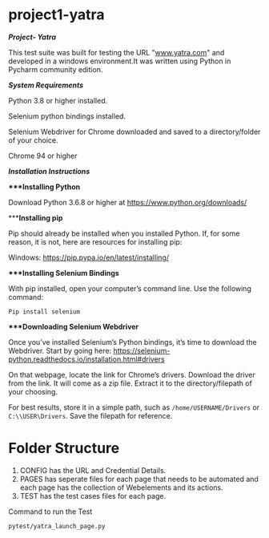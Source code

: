 # project1-yatra
<b><I>Project- Yatra</I></b>

This test suite was built for testing the URL "www.yatra.com" and developed in a windows environment.It was written using Python in Pycharm community edition.

<b><i>System Requirements</i></b>

Python 3.8 or higher installed.

Selenium python bindings installed.

Selenium Webdriver for Chrome downloaded and saved to a directory/folder of your choice.

Chrome 94 or higher

<b><i>Installation Instructions</i></b>

<b>***Installing Python</b>

Download Python 3.6.8 or higher at https://www.python.org/downloads/

***<b>Installing pip</b>

Pip should already be installed when you installed Python. If, for some reason, it is not, here are resources for installing pip:

Windows: https://pip.pypa.io/en/latest/installing/

<b>***Installing Selenium Bindings</b>

With pip installed, open your computer’s command line. Use the following command:

`Pip install selenium`

<b>***Downloading Selenium Webdriver</b>

Once you’ve installed Selenium’s Python bindings, it’s time to download the Webdriver. 
Start by going here: https://selenium-python.readthedocs.io/installation.html#drivers

On that webpage, locate the link for Chrome’s drivers. Download the driver from the link.
It will come as a zip file. Extract it to the directory/filepath of your choosing. 

For best results, store it in a simple path, such as `/home/USERNAME/Drivers` or `C:\\USER\Drivers`. Save the filepath for reference.

# Folder Structure
1) CONFIG has the URL and Credential Details.
2) PAGES has seperate files for each page that needs to be automated and each page has the collection of Webelements and its actions.
3) TEST has the test cases files for each page.

Command to run the Test
```
pytest/yatra_launch_page.py
```
